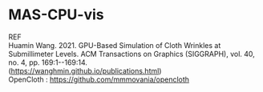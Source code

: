 # MAS-CPU-vis

REF
<br>Huamin Wang. 2021. GPU-Based Simulation of Cloth Wrinkles at Submillimeter Levels. ACM Transactions on Graphics (SIGGRAPH), vol. 40, no. 4, pp. 169:1--169:14.<br>(https://wanghmin.github.io/publications.html)
<br>OpenCloth : https://github.com/mmmovania/opencloth
